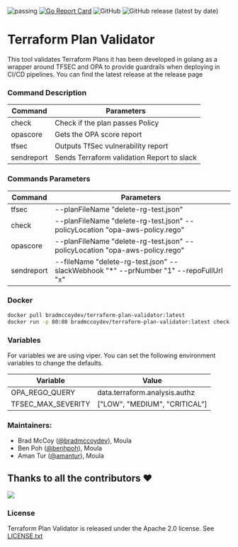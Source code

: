 ![passing](https://github.com/bradmccoydev/terraform-plan-validator/actions/workflows/ci.yml/badge.svg) [![Go Report Card](https://goreportcard.com/badge/github.com/bradmccoydev/terraform-plan-validator)](https://goreportcard.com/report/github.com/bradmccoydev/terraform-plan-validator) ![GitHub](https://img.shields.io/github/license/bradmccoydev/terraform-plan-validator) ![GitHub release (latest by date)](https://img.shields.io/github/v/release/bradmccoydev/terraform-plan-validator)

# Terraform Plan Validator
This tool validates Terraform Plans it has been developed in golang as a wrapper around TFSEC and OPA to provide guardrails when deploying in CI/CD pipelines. You can find the latest release at the release page

### Command Description

| Command | Parameters |
| --- | --- |
| check | Check if the plan passes Policy |
| opascore | Gets the OPA score report |
| tfsec | Outputs TfSec vulnerability report |
| sendreport | Sends Terraform validation Report to slack |

### Commands Parameters

| Command | Parameters |
| --- | --- |
| tfsec | --planFileName "delete-rg-test.json" |
| check | --planFileName "delete-rg-test.json" --policyLocation "opa-aws-policy.rego" |
| opascore | --planFileName "delete-rg-test.json" --policyLocation "opa-aws-policy.rego" |
| sendreport | --fileName "delete-rg-test.json" --slackWebhook "*" --prNumber "1" --repoFullUrl "x"  |

### Docker
```bash
docker pull bradmccoydev/terraform-plan-validator:latest
docker run -p 80:80 bradmccoydev/terraform-plan-validator:latest check --planFileName "delete-rg-test.json" --policyLocation "opa-aws-policy.rego"
```

### Variables

For variables we are using viper. You can set the following environment variables to change the defaults.

| Variable | Value |
| --- | --- |
| OPA_REGO_QUERY | data.terraform.analysis.authz |
| TFSEC_MAX_SEVERITY | ["LOW", "MEDIUM", "CRITICAL"] |

### Maintainers:
* Brad McCoy ([@bradmccoydev](https://github.com/bradmccoydev)), Moula
* Ben Poh ([@benhpoh](https://github.com/benhpoh)), Moula
* Aman Tur ([@amantur](https://github.com/amantur)), Moula

## Thanks to all the contributors ❤️
<a href = "https://github.com/bradmccoydev/terraform-plan-validator/graphs/contributors">
  <img src = "https://contrib.rocks/image?repo=bradmccoydev/terraform-plan-validator"/>
</a>

### License

Terraform Plan Validator is released under the Apache 2.0 license. See [LICENSE.txt](https://github.com/bradmccoydev/terraform-plan-validator/blob/main/LICENSE)
